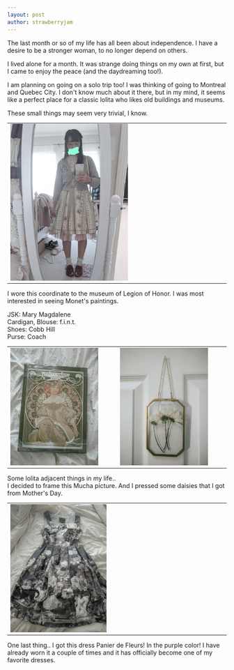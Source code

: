 ```yaml
---
layout: post
author: strawberryjam
---
```

<p>The last month or so of my life has all been about independence. I have a desire to be a stronger woman, to no longer depend on others.</p>

<p>I lived alone for a month. It was strange doing things on my own at first, but I came to enjoy the peace (and the daydreaming too!).</p>

<p>I am planning on going on a solo trip too! I was thinking of going to Montreal and Quebec City. I don't know much about it there, but in my mind, it seems like a perfect place for a classic lolita who likes old buildings and museums.</p>

<p>These small things may seem very trivial, I know.
</p>

<table class="table">
<tr>
<td><img src="/assets/coord/20220604-IMG_20220604_093236_2.jpg" class="img-rounded img-responsive center-block" style="max-height: 55%; max-width: 55%;"></td>
</tr>
</table>

<p>
	I wore this coordinate to the museum of Legion of Honor. I was most interested in seeing Monet's paintings.
</p>
<p>
JSK: Mary Magdalene<br>
Cardigan, Blouse: f.i.n.t.<br>
Shoes: Cobb Hill<br>
Purse: Coach<br>
</p>

<table class="table">
<tr>
<td><img src="/assets/other_pics/20220615-IMG_20220615_140315.jpg" class="img-rounded img-responsive center-block" style="max-height: 85%; max-width: 85%;"></td>
<td><img src="/assets/other_pics/20220616-IMG_20220616_070728.jpg" class="img-rounded img-responsive center-block" style="max-height: 85%; max-width: 85%;"></td>
</tr>
</table>

<p>Some lolita adjacent things in my life..<br>
	I decided to frame this Mucha picture. And I pressed some daisies that I got from Mother's Day.
</p>

<table class="table">
<tr>
<td><img src="/assets/wardrobe/20220613-IMG_20220613_092728_2.jpg" class="img-rounded img-responsive center-block" style="max-height: 45%; max-width: 45%;"></td>
</tr>
</table>

<p>
One last thing.. I got this dress Panier de Fleurs! In the purple color! I have already worn it a couple of times and it has officially become one of my favorite dresses.
</p>